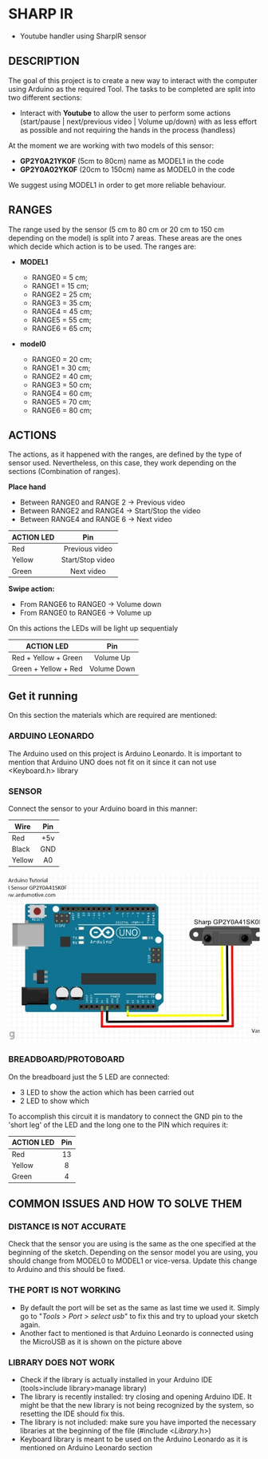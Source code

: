 # SHARP IR

- Youtube handler using SharpIR sensor

## DESCRIPTION

The goal of this project is to create a new way to interact with the computer using Arduino as the required Tool. The tasks to be completed are split into two different sections:

- Interact with **Youtube** to allow the user to perform some actions (start/pause | next/previous video | Volume up/down) with as less effort as possible and not requiring the hands in the process (handless)

At the moment we are working with two models of this sensor:

- **GP2Y0A21YK0F** (5cm to 80cm) name as MODEL1 in the code
- **GP2Y0A02YK0F** (20cm to 150cm) name as MODEL0 in the code

We suggest using MODEL1 in order to get more reliable behaviour.

## RANGES

The range used by the sensor (5 cm to 80 cm or 20 cm to 150 cm depending on the model) is split into 7 areas. These areas are the ones which decide which action is to be used. The ranges are:

- **MODEL1**

  - RANGE0 = 5 cm;
  - RANGE1 = 15 cm;
  - RANGE2 = 25 cm;
  - RANGE3 = 35 cm;
  - RANGE4 = 45 cm;
  - RANGE5 = 55 cm;
  - RANGE6 = 65 cm;

- **model0**
  - RANGE0 = 20 cm;
  - RANGE1 = 30 cm;
  - RANGE2 = 40 cm;
  - RANGE3 = 50 cm;
  - RANGE4 = 60 cm;
  - RANGE5 = 70 cm;
  - RANGE6 = 80 cm;

## ACTIONS

The actions, as it happened with the ranges, are defined by the type of sensor used. Nevertheless, on this case, they work depending on the sections (Combination of ranges).

**Place hand**

- Between RANGE0 and RANGE 2 -> Previous video
- Between RANGE2 and RANGE4 -> Start/Stop the video
- Between RANGE4 and RANGE 6 -> Next video

| ACTION LED |       Pin        |
| ---------- | :--------------: |
| Red        |  Previous video  |
| Yellow     | Start/Stop video |
| Green      |    Next video    |

**Swipe action:**

- From RANGE6 to RANGE0 -> Volume down
- From RANGE0 to RANGE6 -> Volume up

On this actions the LEDs will be light up sequentialy

| ACTION LED           |     Pin     |
| -------------------- | :---------: |
| Red + Yellow + Green |  Volume Up  |
| Green + Yellow + Red | Volume Down |

## Get it running

On this section the materials which are required are mentioned:

### ARDUINO LEONARDO

The Arduino used on this project is Arduino Leonardo. It is important to mention that Arduino UNO does not fit on it since it can not use <Keyboard.h> library

### SENSOR

Connect the sensor to your Arduino board in this manner:

| Wire   | Pin |
| ------ | :-: |
| Red    | +5v |
| Black  | GND |
| Yellow | A0  |

![breadboard schematics](img/circuit.jpg)

### BREADBOARD/PROTOBOARD

On the breadboard just the 5 LED are connected:

- 3 LED to show the action which has been carried out
- 2 LED to show which

To accomplish this circuit it is mandatory to connect the GND pin to the 'short leg' of the LED and the long one to the PIN which requires it:

| ACTION LED | Pin |
| ---------- | :-: |
| Red        | 13  |
| Yellow     |  8  |
| Green      |  4  |

## COMMON ISSUES AND HOW TO SOLVE THEM

### DISTANCE IS NOT ACCURATE

Check that the sensor you are using is the same as the one specified at the beginning of the sketch. Depending on the sensor model you are using, you should change from MODEL0 to MODEL1 or vice-versa. Update this change to Arduino and this should be fixed.

### THE PORT IS NOT WORKING

- By default the port will be set as the same as last time we used it. Simply go to "_Tools > Port > select usb_" to fix this and try to upload your sketch again.
- Another fact to mentioned is that Arduino Leonardo is connected using the MicroUSB as it is shown on the picture above

### LIBRARY DOES NOT WORK

- Check if the library is actually installed in your Arduino IDE (tools>include library>manage library)
- The library is recently installed: try closing and opening Arduino IDE. It might be that the new library is not being recognized by the system, so resetting the IDE should fix this.
- The library is not included: make sure you have imported the necessary libraries at the beginning of the file (#include <_Library_.h>)
- Keyboard library is meant to be used on the Arduino Leonardo as it is mentioned on Arduino Leonardo section
